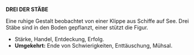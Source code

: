 **DREI DER STÄBE**

Eine ruhige Gestalt beobachtet von einer Klippe aus Schiffe auf See. Drei Stäbe sind in den Boden gepflanzt, einer stützt die Figur.

* Stärke, Handel, Entdeckung, Erfolg. 
* **Umgekehrt:** Ende von Schwierigkeiten, Enttäuschung, Mühsal. 
